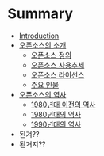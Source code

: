 # Summary

* [Introduction](README.md)
* [오픈소스의 소개](introduction-of-opensource.md)
  * [오픈소스 정의](introduction-of-opensource/c624-d508-c18c-c2a4-c758-c815-c758.md)
  * [오픈소스 사용추세](introduction-of-opensource/c624-d508-c18c-c2a4-c0ac-c6a9-cd94-c138.md)
  * [오픈소스 라이선스](introduction-of-opensource/c624-d508-c18c-c2a4-b77c-c774-c120-c2a4.md)
  * [주요 인물](introduction-of-opensource/c8fc-c694-c778-bb3c.md)
* [오픈소스의 역사](history-of-opensource.md)
  * [1980년대 이전의 역사](history-of-opensource/1980b144-b300-c774-c804-c758-c5ed-c0ac.md)
  * [1980년대의 역사](history-of-opensource/1980b144-b300-c758-c5ed-c0ac.md)
  * [1990년대의 역사](history-of-opensource/1990b144-b300-c758-c5ed-c0ac.md)
* 된겨??
* 된거지??

